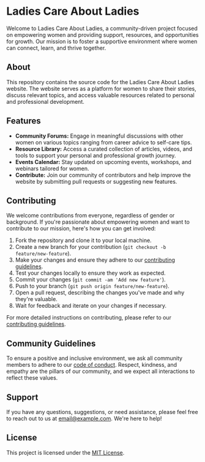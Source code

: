 # Ladies Care About Ladies

Welcome to Ladies Care About Ladies, a community-driven project focused on empowering women and providing support, resources, and opportunities for growth. Our mission is to foster a supportive environment where women can connect, learn, and thrive together.

## About

This repository contains the source code for the Ladies Care About Ladies website. The website serves as a platform for women to share their stories, discuss relevant topics, and access valuable resources related to personal and professional development.

## Features

- **Community Forums:** Engage in meaningful discussions with other women on various topics ranging from career advice to self-care tips.
- **Resource Library:** Access a curated collection of articles, videos, and tools to support your personal and professional growth journey.
- **Events Calendar:** Stay updated on upcoming events, workshops, and webinars tailored for women.
- **Contribute:** Join our community of contributors and help improve the website by submitting pull requests or suggesting new features.

## Contributing

We welcome contributions from everyone, regardless of gender or background. If you're passionate about empowering women and want to contribute to our mission, here's how you can get involved:

1. Fork the repository and clone it to your local machine.
2. Create a new branch for your contribution (`git checkout -b feature/new-feature`).
3. Make your changes and ensure they adhere to our [contributing guidelines](CONTRIBUTING.md).
4. Test your changes locally to ensure they work as expected.
5. Commit your changes (`git commit -am 'Add new feature'`).
6. Push to your branch (`git push origin feature/new-feature`).
7. Open a pull request, describing the changes you've made and why they're valuable.
8. Wait for feedback and iterate on your changes if necessary.

For more detailed instructions on contributing, please refer to our [contributing guidelines](CONTRIBUTING.md).

## Community Guidelines

To ensure a positive and inclusive environment, we ask all community members to adhere to our [code of conduct](CODE_OF_CONDUCT.md). Respect, kindness, and empathy are the pillars of our community, and we expect all interactions to reflect these values.

## Support

If you have any questions, suggestions, or need assistance, please feel free to reach out to us at [email@example.com](mailto:email@example.com). We're here to help!

## License

This project is licensed under the [MIT License](LICENSE).
